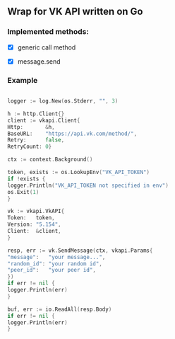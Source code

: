 ## Wrap for VK API written on Go

### Implemented methods: 
- [x] generic call method
- [x] message.send 


### Example
```go

logger := log.New(os.Stderr, "", 3)

h := http.Client{}
client := vkapi.Client{
Http:       &h,
BaseURL:    "https://api.vk.com/method/",
Retry:      false,
RetryCount: 0}

ctx := context.Background()

token, exists := os.LookupEnv("VK_API_TOKEN")
if !exists {
logger.Println("VK_API_TOKEN not specified in env")
os.Exit(1)
}

vk := vkapi.VkAPI{
Token:   token,
Version: "5.154",
Client:  &client,
}

resp, err := vk.SendMessage(ctx, vkapi.Params{
"message":   "your message...",
"random_id": "your random id",
"peer_id":   "your peer id",
})
if err != nil {
logger.Println(err)
}

buf, err := io.ReadAll(resp.Body)
if err != nil {
logger.Println(err)
}

```